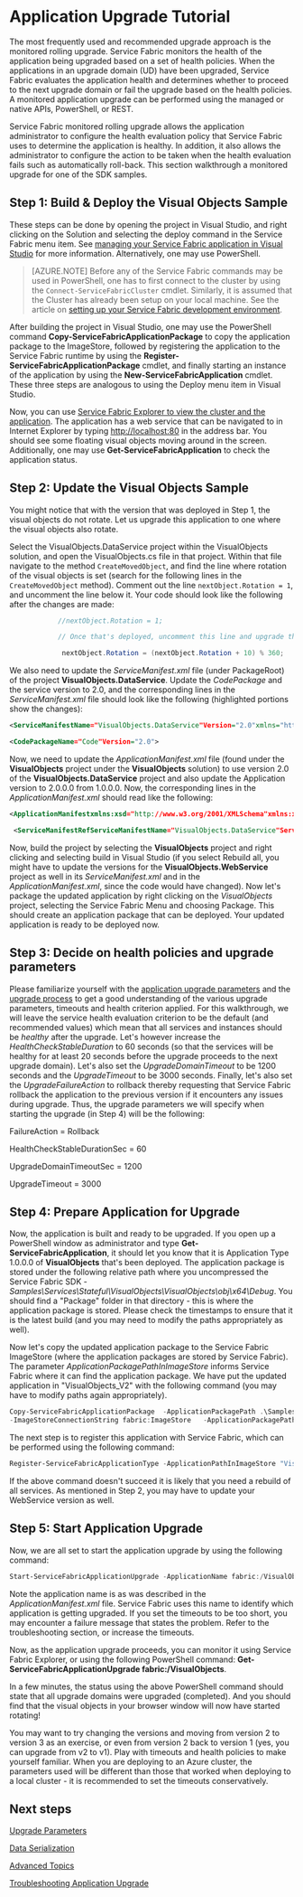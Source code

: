 <properties
   pageTitle="Service Fabric Application Upgrade Tutorial"
   description="This article walks through an experience of upgrading a Service Fabric application."
   services="service-fabric"
   documentationCenter=".net"
   authors="mani-ramaswamy"
   manager="samgeo"
   editor=""/>

<tags
   ms.service="service-fabric"
   ms.devlang="dotnet"
   ms.topic="article"
   ms.tgt_pltfrm="NA"
   ms.workload="NA"
   ms.date="04/15/2015"
   ms.author="subramar"/>



# Application Upgrade Tutorial

The most frequently used and recommended upgrade approach is the monitored rolling upgrade.  Service Fabric monitors the health of the application being upgraded based on a set of health policies. When the applications in an upgrade domain (UD) have been upgraded, Service Fabric evaluates the application health and determines whether to proceed to the next upgrade domain or fail the upgrade based on the health policies. A monitored application upgrade can be performed using the managed or native APIs, PowerShell, or REST.

Service Fabric monitored rolling upgrade allows the application administrator to configure the health evaluation policy that Service Fabric uses to determine the application is healthy. In addition, it also allows the administrator to configure the action to be taken when the health evaluation fails such as automatically roll-back. This section walkthrough a monitored upgrade for one of the SDK samples.

## Step 1: Build & Deploy the Visual Objects Sample

These steps can be done by opening the project in Visual Studio, and right clicking on the Solution and selecting the deploy command in the Service Fabric menu item.  See [managing your Service Fabric application in Visual Studio](service-fabric-manage-application-in-visual-studio.md) for more information.  Alternatively, one may use PowerShell.

> [AZURE.NOTE] Before any of the Service Fabric commands may be used in PowerShell, one has to first connect to the cluster by using the `Connect-ServiceFabricCluster` cmdlet. Similarly, it is assumed that the Cluster has already been setup on your local machine. See the article on [setting up your Service Fabric development environment](service-fabric-get-started.md).

After building the project in Visual Studio, one may use the PowerShell command **Copy-ServiceFabricApplicationPackage** to copy the application package to the ImageStore, followed by registering the application to the Service Fabric runtime by using the **Register-ServiceFabricApplicationPackage** cmdlet, and finally starting an instance of the application by using the **New-ServiceFabricApplication** cmdlet.  These three steps are analogous to using the Deploy menu item in Visual Studio.

Now, you can use [Service Fabric Explorer to view the cluster and the application](service-fabric-visualizing-your-cluster.md). The application has a web service that can be navigated to in Internet Explorer by typing [http://localhost:80](http://localhost:80) in the address bar.  You should see some floating visual objects moving around in the screen.  Additionally, one may use **Get-ServiceFabricApplication** to check the application status.

## Step 2: Update the Visual Objects Sample

You might notice that with the version that was deployed in Step 1, the visual objects do not rotate. Let us upgrade this application to one where the visual objects also rotate.

Select the VisualObjects.DataService project within the VisualObjects solution, and open the VisualObjects.cs file in that project. Within that file navigate to the method `CreateMovedObject`, and find the line where rotation of the visual objects is set (search for the following lines in the `CreateMovedObject` method). Comment out the line `nextObject.Rotation = 1`, and uncomment the line below it. Your code should look like the following after the changes are made:

```c#
            //nextObject.Rotation = 1;

            // Once that's deployed, uncomment this line and upgrade the application:

             nextObject.Rotation = (nextObject.Rotation + 10) % 360;
```

We also need to update the *ServiceManifest.xml* file (under PackageRoot) of the project **VisualObjects.DataService**. Update the *CodePackage* and the service version to 2.0, and the corresponding lines in the *ServiceManifest.xml* file should look like the following (highlighted portions show the changes):

```xml
<ServiceManifestName="VisualObjects.DataService"Version="2.0"xmlns="http://schemas.microsoft.com/2011/01/fabric"xmlns:xsi="http://www.w3.org/2001/XMLSchema-instance">

<CodePackageName="Code"Version="2.0">
```

Now, we need to update the *ApplicationManifest.xml* file (found under the **VisualObjects** project under the **VisualObjects** solution) to use version 2.0 of the **VisualObjects.DataService** project and also update the Application version to 2.0.0.0 from 1.0.0.0. Now, the corresponding lines in the *ApplicationManifest.xml* should read like the following:

```xml
<ApplicationManifestxmlns:xsd="http://www.w3.org/2001/XMLSchema"xmlns:xsi="http://www.w3.org/2001/XMLSchema-instance"ApplicationTypeName="VisualObjects"ApplicationTypeVersion="2.0.0.0"xmlns="http://schemas.microsoft.com/2011/01/fabric">

 <ServiceManifestRefServiceManifestName="VisualObjects.DataService"ServiceManifestVersion="2.0" />
```

Now, build the project by selecting the **VisualObjects** project and right clicking and selecting build in Visual Studio (if you select Rebuild all, you might have to update the versions for the **VisualObjects.WebService** project as well in its *ServiceManifest.xml* and in the *ApplicationManifest.xml*, since the code would have changed). Now let's package the updated application by right clicking on the *VisualObjects* project, selecting the Service Fabric Menu and choosing Package. This should create an application package that can be deployed.  Your updated application is ready to be deployed now.

## Step 3:  Decide on health policies and upgrade parameters

Please familiarize yourself with the [application upgrade parameters](service-fabric-application-upgrade-parameters.md) and the [upgrade process](service-fabric-application-upgrade.md) to get a good understanding of the various upgrade parameters, timeouts and health criterion applied. For this walkthrough, we will leave the service health evaluation criterion to be the default (and recommended values) which mean that all services and instances should be _healthy_ after the upgrade.  Let's however increase the *HealthCheckStableDuration* to 60 seconds (so that the services will be healthy for at least 20 seconds before the upgrade proceeds to the next upgrade domain).  Let's also set the *UpgradeDomainTimeout* to be 1200 seconds and the *UpgradeTimeout* to be 3000 seconds. Finally, let's also set the *UpgradeFailureAction* to rollback thereby requesting that Service Fabric rollback the application to the previous version if it encounters any issues during upgrade. Thus, the upgrade parameters we will specify when starting the upgrade (in Step 4) will be the following:

FailureAction = Rollback

HealthCheckStableDurationSec = 60

UpgradeDomainTimeoutSec = 1200

UpgradeTimeout = 3000

## Step 4: Prepare Application for Upgrade

Now, the application is built and ready to be upgraded. If you open up a PowerShell window as administrator and type **Get-ServiceFabricApplication**, it should let you know that it is Application Type 1.0.0.0 of **VisualObjects** that's been deployed.  The application package is stored under the following relative path where you uncompressed the Service Fabric SDK - *Samples\Services\Stateful\VisualObjects\VisualObjects\obj\x64\Debug*. You should find a "Package" folder in that directory - this is where the application package is stored. Please check the timestamps to ensure that it is the latest build (and you may need to modify the paths appropriately as well).

Now let's copy the updated application package to the Service Fabric ImageStore (where the application packages are stored by Service Fabric). The parameter *ApplicationPackagePathInImageStore* informs Service Fabric where it can find the application package. We have put the updated application in "VisualObjects\_V2" with the following command (you may have to modify paths again appropriately).

```powershell
Copy-ServiceFabricApplicationPackage  -ApplicationPackagePath .\Samples\Services\Stateful\VisualObjects\VisualObjects\obj\x64\Debug\Package
-ImageStoreConnectionString fabric:ImageStore   -ApplicationPackagePathInImageStore "VisualObjects\_V2"
```

The next step is to register this application with Service Fabric, which can be performed using the following command:

```powershell
Register-ServiceFabricApplicationType -ApplicationPathInImageStore "VisualObjects\_V2"
```

If the above command doesn't succeed it is likely that you need a rebuild of all services. As mentioned in Step 2, you may have to update your WebService version as well.

## Step 5: Start Application Upgrade

Now, we are all set to start the application upgrade by using the following command:

```powershell
Start-ServiceFabricApplicationUpgrade -ApplicationName fabric:/VisualObjects -ApplicationTypeVersion 2.0.0.0 -HealthCheckStableDurationSec 60 -UpgradeDomainTimeoutSec 1200 -UpgradeTimeout 3000   -FailureAction Rollback -Monitored
```


Note the application name is as was described in the *ApplicationManifest.xml* file. Service Fabric uses this name to identify which application is getting upgraded. If you set the timeouts to be too short, you may encounter a failure message that states the problem. Refer to the troubleshooting section, or increase the timeouts.

Now, as the application upgrade proceeds, you can monitor it using Service Fabric Explorer, or using the following PowerShell command: **Get-ServiceFabricApplicationUpgrade fabric:/VisualObjects**.

In a few minutes, the status using the above PowerShell command should state that all upgrade domains were upgraded (completed). And you should find that the visual objects in your browser window will now have started rotating!

You may want to try changing the versions and moving from version 2 to version 3 as an exercise, or even from version 2 back to version 1 (yes, you can upgrade from v2 to v1). Play with timeouts and health policies to make yourself familiar. When you are deploying to an Azure cluster, the parameters used will be different than those that worked when deploying to a local cluster - it is recommended to set the timeouts conservatively.


## Next steps

[Upgrade Parameters](service-fabric-application-upgrade-parameters.md)

[Data Serialization](service-fabric-application-upgrade-data-serialization.md)

[Advanced Topics](service-fabric-application-upgrade-advanced.md)

[Troubleshooting Application Upgrade ](service-fabric-application-upgrade-troubleshooting.md)
 